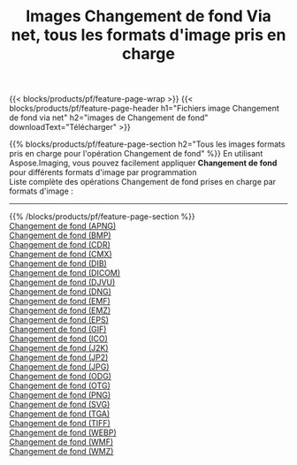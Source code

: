 ﻿---
title: Images Changement de fond Via net, tous les formats d'image pris en charge 
weight: 3920
url: /fr/net/change-background 
lang: fr
langdirlevel: 2
locales: zh-hans,ja,it,ru,de,es,fr,nl,id,lt,pl,pt,vi,tr,ko,zh-hant,ar,hi,th,sv,cs,uk,he
description: En utilisant Aspose.Imaging, vous pouvez facilement Changement de fond images Via net
---

{{< blocks/products/pf/feature-page-wrap >}}
{{< blocks/products/pf/feature-page-header h1="Fichiers image Changement de fond via net" h2="images de Changement de fond" downloadText="Télécharger" >}}


{{% blocks/products/pf/feature-page-section  h2="Tous les images formats pris en charge pour l'opération Changement de fond" %}}
En utilisant Aspose.Imaging, vous pouvez facilement appliquer **Changement de fond** pour différents formats d'image par programmation
<br/>
Liste complète des opérations Changement de fond prises en charge par formats d'image :
<hr/>
{{% /blocks/products/pf/feature-page-section %}}
<div class="container-fluid productfamilypage bg-gray">
    <div class="convertypes bg-gray agp-content section">
        <div class="container">
		<div class="row other-converters">
		    <div class='col-md-2 other-converter remove-lp remove-rp'><a href="/imaging/fr/net/change-background/apng" >Changement de fond (APNG)</a></div><div class='col-md-2 other-converter remove-lp remove-rp'><a href="/imaging/fr/net/change-background/bmp" >Changement de fond (BMP)</a></div><div class='col-md-2 other-converter remove-lp remove-rp'><a href="/imaging/fr/net/change-background/cdr" >Changement de fond (CDR)</a></div><div class='col-md-2 other-converter remove-lp remove-rp'><a href="/imaging/fr/net/change-background/cmx" >Changement de fond (CMX)</a></div><div class='col-md-2 other-converter remove-lp remove-rp'><a href="/imaging/fr/net/change-background/dib" >Changement de fond (DIB)</a></div><div class='col-md-2 other-converter remove-lp remove-rp'><a href="/imaging/fr/net/change-background/dicom" >Changement de fond (DICOM)</a></div><div class='col-md-2 other-converter remove-lp remove-rp'><a href="/imaging/fr/net/change-background/djvu" >Changement de fond (DJVU)</a></div><div class='col-md-2 other-converter remove-lp remove-rp'><a href="/imaging/fr/net/change-background/dng" >Changement de fond (DNG)</a></div><div class='col-md-2 other-converter remove-lp remove-rp'><a href="/imaging/fr/net/change-background/emf" >Changement de fond (EMF)</a></div><div class='col-md-2 other-converter remove-lp remove-rp'><a href="/imaging/fr/net/change-background/emz" >Changement de fond (EMZ)</a></div><div class='col-md-2 other-converter remove-lp remove-rp'><a href="/imaging/fr/net/change-background/eps" >Changement de fond (EPS)</a></div><div class='col-md-2 other-converter remove-lp remove-rp'><a href="/imaging/fr/net/change-background/gif" >Changement de fond (GIF)</a></div><div class='col-md-2 other-converter remove-lp remove-rp'><a href="/imaging/fr/net/change-background/ico" >Changement de fond (ICO)</a></div><div class='col-md-2 other-converter remove-lp remove-rp'><a href="/imaging/fr/net/change-background/j2k" >Changement de fond (J2K)</a></div><div class='col-md-2 other-converter remove-lp remove-rp'><a href="/imaging/fr/net/change-background/jp2" >Changement de fond (JP2)</a></div><div class='col-md-2 other-converter remove-lp remove-rp'><a href="/imaging/fr/net/change-background/jpg" >Changement de fond (JPG)</a></div><div class='col-md-2 other-converter remove-lp remove-rp'><a href="/imaging/fr/net/change-background/odg" >Changement de fond (ODG)</a></div><div class='col-md-2 other-converter remove-lp remove-rp'><a href="/imaging/fr/net/change-background/otg" >Changement de fond (OTG)</a></div><div class='col-md-2 other-converter remove-lp remove-rp'><a href="/imaging/fr/net/change-background/png" >Changement de fond (PNG)</a></div><div class='col-md-2 other-converter remove-lp remove-rp'><a href="/imaging/fr/net/change-background/svg" >Changement de fond (SVG)</a></div><div class='col-md-2 other-converter remove-lp remove-rp'><a href="/imaging/fr/net/change-background/tga" >Changement de fond (TGA)</a></div><div class='col-md-2 other-converter remove-lp remove-rp'><a href="/imaging/fr/net/change-background/tiff" >Changement de fond (TIFF)</a></div><div class='col-md-2 other-converter remove-lp remove-rp'><a href="/imaging/fr/net/change-background/webp" >Changement de fond (WEBP)</a></div><div class='col-md-2 other-converter remove-lp remove-rp'><a href="/imaging/fr/net/change-background/wmf" >Changement de fond (WMF)</a></div><div class='col-md-2 other-converter remove-lp remove-rp'><a href="/imaging/fr/net/change-background/wmz" >Changement de fond (WMZ)</a></div>
                </div>
        </div>
    </div>
</div>
<br/>


